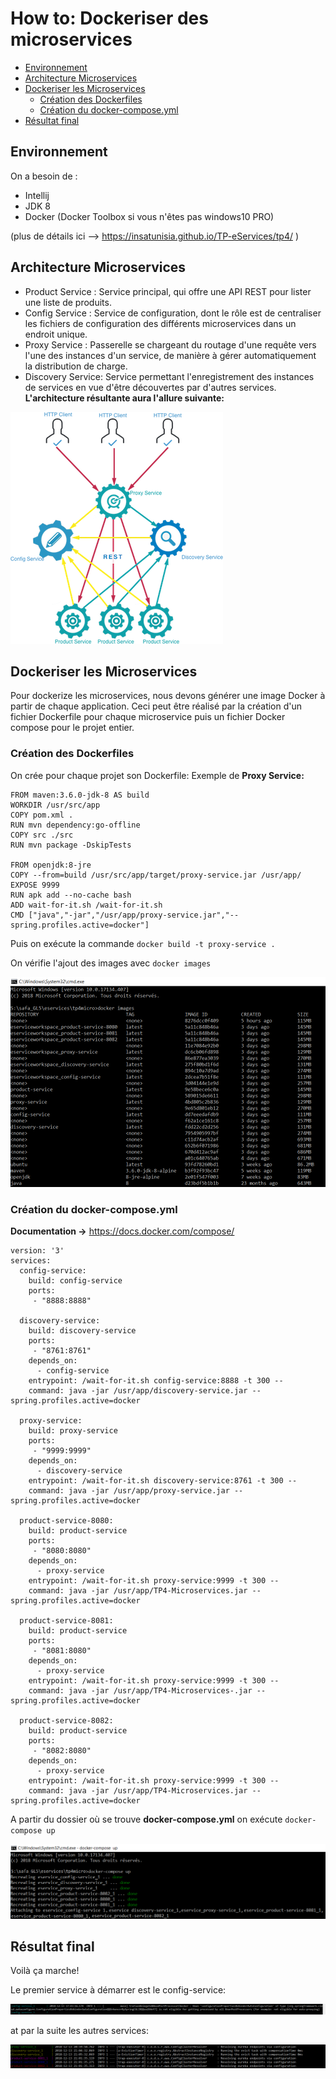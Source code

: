 How to: Dockeriser des microservices
=======
<!-- TOC -->
- [Environnement](#Environnement)
- [Architecture Microservices](#microservices-to-deploy-on-docker)
- [Dockeriser les Microservices](#dockeriser-microservices)
	- [Création des Dockerfiles](#Dockerfile)
	- [Création du docker-compose.yml](#Docker-compose)
- [Résultat final](#final)

<!-- /TOC -->

## Environnement
On a besoin de :
- Intellij
- JDK 8 
- Docker (Docker Toolbox si vous n'êtes pas windows10 PRO)

(plus de détails ici --> https://insatunisia.github.io/TP-eServices/tp4/ )

## Architecture Microservices
- Product Service : Service principal, qui offre une API REST pour lister une liste de produits.
- Config Service : Service de configuration, dont le rôle est de centraliser les fichiers de configuration des différents microservices dans un endroit unique.
- Proxy Service : Passerelle se chargeant du routage d'une requête vers l'une des instances d'un service, de manière à gérer automatiquement la distribution de charge.
- Discovery Service: Service permettant l'enregistrement des instances de services en vue d'être découvertes par d'autres services.
**L'architecture résultante aura l'allure suivante:**


![Architecture](images/archi.png)

## Dockeriser les Microservices
Pour dockerize les microservices, nous devons générer une image Docker à partir de chaque application. 
Ceci peut être réalisé par la création d'un fichier Dockerfile pour chaque microservice puis un fichier Docker compose pour le projet entier.

### Création des Dockerfiles
On crée pour chaque projet son Dockerfile:
Exemple de **Proxy Service:**


```
FROM maven:3.6.0-jdk-8 AS build
WORKDIR /usr/src/app
COPY pom.xml .
RUN mvn dependency:go-offline
COPY src ./src
RUN mvn package -DskipTests

FROM openjdk:8-jre
COPY --from=build /usr/src/app/target/proxy-service.jar /usr/app/
EXPOSE 9999
RUN apk add --no-cache bash
ADD wait-for-it.sh /wait-for-it.sh
CMD ["java","-jar","/usr/app/proxy-service.jar","--spring.profiles.active=docker"] 
```


Puis on exécute la commande  ``docker build -t proxy-service . ``


On vérifie l'ajout des images avec ``docker images``


![Dockerimages](images/dockerimg.png)

### Création du docker-compose.yml
**Documentation ->** https://docs.docker.com/compose/


```
version: '3'
services:
  config-service:
    build: config-service
    ports: 
     - "8888:8888"
  
  discovery-service:
    build: discovery-service
    ports: 
     - "8761:8761"
    depends_on:
      - config-service
    entrypoint: /wait-for-it.sh config-service:8888 -t 300 --
    command: java -jar /usr/app/discovery-service.jar --spring.profiles.active=docker
  
  proxy-service:
    build: proxy-service
    ports: 
     - "9999:9999"
    depends_on:
      - discovery-service
    entrypoint: /wait-for-it.sh discovery-service:8761 -t 300 --
    command: java -jar /usr/app/proxy-service.jar --spring.profiles.active=docker
  
  product-service-8080:
    build: product-service
    ports: 
     - "8080:8080"
    depends_on:
      - proxy-service
    entrypoint: /wait-for-it.sh proxy-service:9999 -t 300 --
    command: java -jar /usr/app/TP4-Microservices.jar --spring.profiles.active=docker
  
  product-service-8081:
    build: product-service
    ports: 
     - "8081:8080"
    depends_on:
      - proxy-service
    entrypoint: /wait-for-it.sh proxy-service:9999 -t 300 --
    command: java -jar /usr/app/TP4-Microservices-.jar --spring.profiles.active=docker
  
  product-service-8082:
    build: product-service
    ports: 
     - "8082:8080"
    depends_on:
      - proxy-service
    entrypoint: /wait-for-it.sh proxy-service:9999 -t 300 --
    command: java -jar /usr/app/TP4-Microservices.jar --spring.profiles.active=docker 
```
    
	
A partir du dossier où se trouve **docker-compose.yml** on exécute ``docker-compose up`` 


![docker compose](images/compose.png)

## Résultat final

Voilà ça marche!

Le premier service à démarrer est le config-service:


![end](images/first.png)


at par la suite les autres services:


![end](images/resultat.png)

